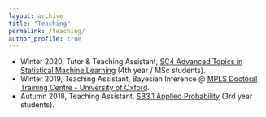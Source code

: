 ```yaml
---
layout: archive
title: "Teaching"
permalink: /teaching/
author_profile: true
---
```


- Winter 2020, Tutor & Teaching Assistant, [SC4 Advanced Topics in Statistical Machine Learning](https://www.stats.ox.ac.uk/student-resources/bammath/synopses-handbooks/part-c-synopses-2018-2019/) (4th year / MSc students).
- Winter 2019, Teaching Assistant, Bayesian Inference @ [MPLS Doctoral Training Centre - University of Oxford](http://www.dtc.ox.ac.uk/).
- Autumn 2018, Teaching Assistant, [SB3.1 Applied Probability](https://www.stats.ox.ac.uk/student-resources/bammath/synopses-handbooks/part-b-synopses-2018-2019/) (3rd year students).